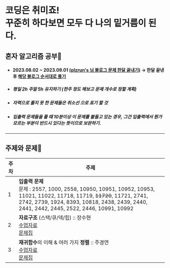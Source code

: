 # 코딩은 취미죠! <br> 꾸준히 하다보면 모두 다 나의 밑거름이 된다.


## 혼자 알고리즘 공부🚀
- #### 2023.08.02 ~ 2023.09.01 [**(plzrun's 님 블로그 문제 한달 끝내기)**](https://plzrun.tistory.com/entry/%EC%95%8C%EA%B3%A0%EB%A6%AC%EC%A6%98-%EB%AC%B8%EC%A0%9C%ED%92%80%EC%9D%B4PS-%EC%8B%9C%EC%9E%91%ED%95%98%EA%B8%B0)  ->  한달 끝낸 후 [**해당 블로그 순서대로 풀기**](https://dev-dain.tistory.com/155)
- ##### 평일 2h 주말 5h 유지하기 (한주 정도 해보고 문제 개수로 정할 계획)
- ##### 자력으로 풀지 못 한 문제들은 취소선 으로 표기 할 것  
- ##### 입출력 문제들을 풀 때 10분이상 이 문제를 붙들고 있는 경우, 그건 입출력에서 뭔가 모르는 부분이 반드시 있다는 뜻이므로 보완하기.


---

## 주제와 문제📖
| 주차 | 주제 |
|---|---|
| 1  |  **입출력 문제**  <br>문제 : 2557, 1000, 2558, 10950, 10951, 10952, 10953, 11021, 11022, 11718, 11719, ~~11720~~, 11721, 2741, 2742, 2739, 1924, 8393, 10818, 2438, 2439, 2440, 2441, 2442, 2445, 2522, 2446, 10991, 10992|
| 2  |  **자료구조** (스택/큐/덱/힙) :: 장수현<br>[수업자료](https://github.com/dev-dain/Dukgorithm/blob/master/week2/%EC%95%8C%EA%B3%A0%EB%A6%AC%EC%A6%98%20%EC%8A%A4%ED%84%B0%EB%94%94%202%EC%A3%BC%EC%B0%A8.pdf)<br>[문제집](https://www.acmicpc.net/workbook/view/8999) |
| 3  |  **재귀함수**의 이해 & 여러 가지 **정렬** :: 주경연<br>[수업자료](https://github.com/dev-dain/Dukgorithm/blob/master/week3/%EC%95%8C%EA%B3%A0%EB%A6%AC%EC%A6%98%20%EC%8A%A4%ED%84%B0%EB%94%94%203%EC%A3%BC%EC%B0%A8.pptx)<br>[문제집](https://www.acmicpc.net/workbook/view/9000) |









